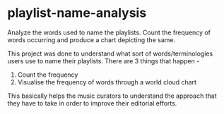 # playlist-name-analysis
Analyze the words used to name the playlists. Count the frequency of words occurring and produce a chart depicting the same.

This project was done to understand what sort of words/terminologies users use to name their playlists. There are 3 things that happen -
1. Count the frequency
2. Visualise the frequency of words through a world cloud chart

This basically helps the music curators to understand the approach that they have to take in order to improve their editorial efforts.
